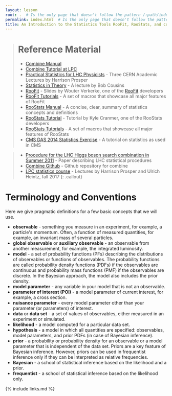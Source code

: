 ```yaml
---
layout: lesson
root: .  # Is the only page that doesn't follow the pattern /:path/index.html
permalink: index.html  # Is the only page that doesn't follow the pattern /:path/index.html
title: An Introduction to the Statistics Tools RooFit, RooStats, and combine
---
```

> # Reference Material
> - [Combine Manual](https://github.com/cms-analysis/HiggsAnalysis-CombinedLimit/wiki)
> - [Combine Tutorial at LPC](https://indico.cern.ch/event/747340/timetable/)
> - [Practical Statistics for LHC Physicists](https://indico.cern.ch/event/358542/) - Three CERN Academic Lectures by Harrison Prosper
> - [Statistics in Theory](http://indico.cern.ch/getFile.py/access?contribId=41&sessionId=1&resId=0&materialId=slides&confId=112319) - A lecture by Bob Cousins
> - [RooFit](http://indico.in2p3.fr/materialDisplay.py?contribId=15&materialId=slides&confId=750) - Slides by Wouter Verkerke, one of the [RooFit](https://twiki.cern.ch/twiki/bin/view/CMS/RooFit) developers
> - [RooFit Tutorials](http://root.cern.ch/root/html/tutorials/roofit/index.html) - A set of macros that showcase all major features of RooFit
> - [RooStats Manual](https://twiki.cern.ch/twiki/pub/RooStats/WebHome/RooStats_UsersGuide.pdf) - A concise, clear, summary of statistics concepts and definitions
> - [RooStats Tutorial](http://indico.cern.ch/getFile.py/access?contribId=0&sessionId=1&resId=0&materialId=slides&confId=118720) - Tutorial by Kyle Cranmer, one of the RooStats developers
> - [RooStats Tutorials](http://root.cern.ch/root/html/tutorials/roostats/index.html) - A set of macros that showcase all major features of RooStats
> - [CMS DAS 2014 Statistics Exercise](https://twiki.cern.ch/twiki/bin/viewauth/CMS/SWGuideCMSDataAnalysisSchoolStatistics2014) - A tutorial on statistics as used in CMS
<!-- > - [Advanced uses of combine]() - A tutorial on several advanced features (e.g. signal bias studies, rate parameters, etc.) of combine -->
<!-- > - [CMSDAS-Statistics Github]() - Github repository containing these excercises -->
> - [Procedure for the LHC Higgs boson search combination in Summer 2011](https://cds.cern.ch/record/1379837) - Paper describing LHC statistical procedures
> - [Combine Github](https://github.com/cms-analysis/HiggsAnalysis-CombinedLimit) - Github repository for combine
> - [LPC statistics course](https://indico.cern.ch/event/653271/) - Lectures by Harrison Prosper and Ulrich Heintz, fall 2017
{: .callout}

# Terminology and Conventions
Here we give pragmatic definitions for a few basic concepts that we will use.

- **observable** - something you measure in an experiment, for example, a particle's momentum. Often, a function of measured quantities, for example, an invariant mass of several particles.
- **global observable** or **auxiliary observable** - an observable from another measurement, for example, the integrated luminosity.
- **model** - a set of probability functions (PFs) describing the distributions of observables or functions of observables. The probability functions are called probability density functions (PDFs) if the observables are continuous and probability mass functions (PMF) if the observables are discrete. In the Bayesian approach, the model also includes the prior density.
- **model parameter** - any variable in your model that is not an observable.
- **parameter of interest (POI)** - a model parameter of current interest, for example, a cross section.
- **nuisance parameter** - every model parameter other than your parameter (or parameters) of interest.
- **data** or **data set** - a set of values of observables, either measured in an experiment or simulated.
- **likelihood** - a model computed for a particular data set.
- **hypothesis** - a model in which all quantities are specified: observables, model parameters, and prior PDFs (in case of Bayesian inference).
- **prior** - a probability or probability density for an observable or a model parameter that is independent of the data set. Priors are a key feature of Bayesian inference. However, priors can be used in frequentist inference only if they can be interpreted as relative frequencies.
- **Bayesian** - a school of statistical inference based on the likelihood and a prior.
- **frequentist** - a school of statistical inference based on the likelihood only.

{% include links.md %}
